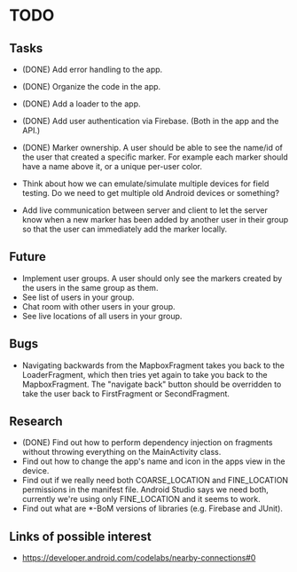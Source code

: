 # TODO

## Tasks

- (DONE) Add error handling to the app.
- (DONE) Organize the code in the app.
- (DONE) Add a loader to the app.
- (DONE) Add user authentication via Firebase. (Both in the app and the API.)
- (DONE) Marker ownership. A user should be able to see the name/id of the user that
  created a specific marker. For example each marker should have a name above it, or a unique
  per-user color.

- Think about how we can emulate/simulate multiple devices for field testing. Do we need to get
  multiple old Android devices or something?
- Add live communication between server and client to let the server know when a new marker has been
  added by another user in their group so that the user can immediately add the marker locally.

## Future

- Implement user groups. A user should only see the markers created by the users in the same group
  as them.
- See list of users in your group.
- Chat room with other users in your group.
- See live locations of all users in your group.

## Bugs

- Navigating backwards from the MapboxFragment takes you back to the LoaderFragment, which then
  tries yet again to take you back to the MapboxFragment. The "navigate back" button should be
  overridden to take the user back to FirstFragment or SecondFragment.

## Research

- (DONE) Find out how to perform dependency injection on fragments without throwing everything on
  the MainActivity class.
- Find out how to change the app's name and icon in the apps view in the device.
- Find out if we really need both COARSE_LOCATION and FINE_LOCATION permissions in the manifest
  file. Android Studio says we need both, currently we're using only FINE_LOCATION and it seems to
  work.
- Find out what are *-BoM versions of libraries (e.g. Firebase and JUnit).

## Links of possible interest

- https://developer.android.com/codelabs/nearby-connections#0